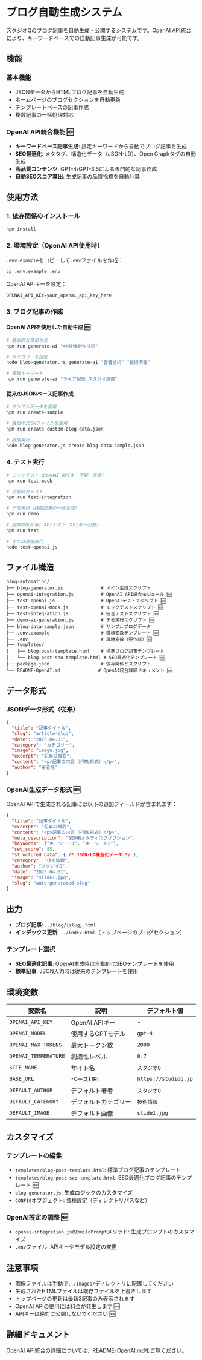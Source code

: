 # ブログ自動生成システム

スタジオQのブログ記事を自動生成・公開するシステムです。OpenAI API統合により、キーワードベースでの自動記事生成が可能です。

## 機能

### 基本機能
- JSONデータからHTMLブログ記事を自動生成
- ホームページのブログセクションを自動更新
- テンプレートベースの記事作成
- 複数記事の一括処理対応

### OpenAI API統合機能 🆕
- **キーワードベース記事生成**: 指定キーワードから自動でブログ記事を生成
- **SEO最適化**: メタタグ、構造化データ（JSON-LD）、Open Graphタグの自動生成
- **高品質コンテンツ**: GPT-4/GPT-3.5による専門的な記事作成
- **自動SEOスコア算出**: 生成記事の品質指標を自動計算

## 使用方法

### 1. 依存関係のインストール

```bash
npm install
```

### 2. 環境設定（OpenAI API使用時）

`.env.example`をコピーして`.env`ファイルを作成：

```bash
cp .env.example .env
```

OpenAI APIキーを設定：
```env
OPENAI_API_KEY=your_openai_api_key_here
```

### 3. ブログ記事の作成

#### OpenAI APIを使用した自動生成 🆕

```bash
# 基本的な使用方法
npm run generate-ai "4K映像制作技術"

# カテゴリーを指定
node blog-generator.js generate-ai "音響技術" "技術情報"

# 複数キーワード
npm run generate-ai "ライブ配信 スタジオ設備"
```

#### 従来のJSONベース記事作成

```bash
# サンプルデータを使用
npm run create-sample

# 独自のJSONファイルを使用
npm run create custom-blog-data.json

# 直接実行
node blog-generator.js create blog-data-sample.json
```

### 4. テスト実行

```bash
# モックテスト（OpenAI APIキー不要、推奨）
npm run test-mock

# 完全統合テスト
npm run test-integration

# デモ実行（複数記事の一括生成）
npm run demo

# 実際のOpenAI APIテスト（APIキー必要）
npm run test

# または直接実行
node test-openai.js
```

## ファイル構造

```
blog-automation/
├── blog-generator.js              # メイン生成スクリプト
├── openai-integration.js          # OpenAI API統合モジュール 🆕
├── test-openai.js                 # OpenAIテストスクリプト 🆕
├── test-openai-mock.js            # モックテストスクリプト 🆕
├── test-integration.js            # 統合テストスクリプト 🆕
├── demo-ai-generation.js          # デモ実行スクリプト 🆕
├── blog-data-sample.json          # サンプルブログデータ
├── .env.example                   # 環境変数テンプレート 🆕
├── .env                           # 環境変数（要作成）🆕
├── templates/
│   ├── blog-post-template.html    # 標準ブログ記事テンプレート
│   └── blog-post-seo-template.html # SEO最適化テンプレート 🆕
├── package.json                   # 依存関係とスクリプト
└── README-OpenAI.md              # OpenAI統合詳細ドキュメント 🆕
```

## データ形式

### JSONデータ形式（従来）

```json
{
  "title": "記事タイトル",
  "slug": "article-slug",
  "date": "2025.04.01",
  "category": "カテゴリー",
  "image": "image.jpg",
  "excerpt": "記事の概要",
  "content": "<p>記事の内容（HTML形式）</p>",
  "author": "著者名"
}
```

### OpenAI生成データ形式 🆕

OpenAI APIで生成される記事には以下の追加フィールドが含まれます：

```json
{
  "title": "記事タイトル",
  "excerpt": "記事の概要",
  "content": "<p>記事の内容（HTML形式）</p>",
  "meta_description": "SEO用メタディスクリプション",
  "keywords": ["キーワード1", "キーワード2"],
  "seo_score": 85,
  "structured_data": { /* JSON-LD構造化データ */ },
  "category": "技術情報",
  "author": "スタジオQ",
  "date": "2025.04.01",
  "image": "slide1.jpg",
  "slug": "auto-generated-slug"
}
```

## 出力

- **ブログ記事**: `../blog/{slug}.html`
- **インデックス更新**: `../index.html`（トップページのブログセクション）

### テンプレート選択

- **SEO最適化記事**: OpenAI生成時は自動的にSEOテンプレートを使用
- **標準記事**: JSON入力時は従来のテンプレートを使用

## 環境変数

| 変数名 | 説明 | デフォルト値 |
|--------|------|-------------|
| `OPENAI_API_KEY` | OpenAI APIキー | - |
| `OPENAI_MODEL` | 使用するGPTモデル | `gpt-4` |
| `OPENAI_MAX_TOKENS` | 最大トークン数 | `2000` |
| `OPENAI_TEMPERATURE` | 創造性レベル | `0.7` |
| `SITE_NAME` | サイト名 | `スタジオQ` |
| `BASE_URL` | ベースURL | `https://studioq.jp` |
| `DEFAULT_AUTHOR` | デフォルト著者 | `スタジオQ` |
| `DEFAULT_CATEGORY` | デフォルトカテゴリー | `技術情報` |
| `DEFAULT_IMAGE` | デフォルト画像 | `slide1.jpg` |

## カスタマイズ

### テンプレートの編集

- `templates/blog-post-template.html`: 標準ブログ記事のテンプレート
- `templates/blog-post-seo-template.html`: SEO最適化ブログ記事のテンプレート 🆕
- `blog-generator.js`: 生成ロジックのカスタマイズ
- `CONFIG`オブジェクト: 各種設定（ディレクトリパスなど）

### OpenAI設定の調整 🆕

- `openai-integration.js`の`buildPrompt`メソッド: 生成プロンプトのカスタマイズ
- `.env`ファイル: APIキーやモデル設定の変更

## 注意事項

- 画像ファイルは手動で`../images/`ディレクトリに配置してください
- 生成されたHTMLファイルは既存ファイルを上書きします
- トップページの更新は最新3記事のみ表示されます
- OpenAI APIの使用には料金が発生します 🆕
- APIキーは絶対に公開しないでください 🆕

## 詳細ドキュメント

OpenAI API統合の詳細については、[README-OpenAI.md](./README-OpenAI.md)をご覧ください。
